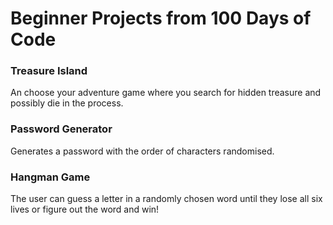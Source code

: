 <h1> Beginner Projects from 100 Days of Code</h1>
<h3> Treasure Island </h3>
An choose your adventure game where you search for hidden treasure and possibly die in the process.

<h3> Password Generator </h3>
Generates a password with the order of characters randomised.

<h3> Hangman Game </h3>
The user can guess a letter in a randomly chosen word until they lose all six lives or figure out the word and win! 
